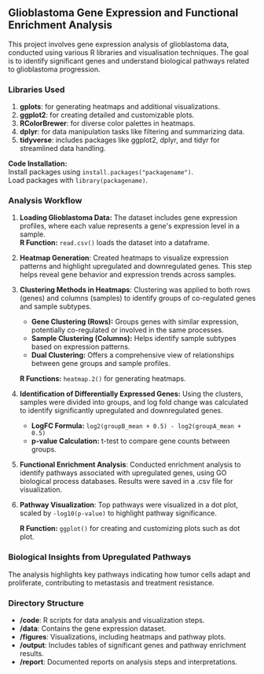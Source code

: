 ## Glioblastoma Gene Expression and Functional Enrichment Analysis

This project involves gene expression analysis of glioblastoma data, conducted using various R libraries and 
visualisation techniques. The goal is to identify significant genes and understand biological pathways 
related to glioblastoma progression.

### Libraries Used

1. **gplots**: for generating heatmaps and additional visualizations.
2. **ggplot2**: for creating detailed and customizable plots.
3. **RColorBrewer**: for diverse color palettes in heatmaps.
4. **dplyr**: for data manipulation tasks like filtering and summarizing data.
5. **tidyverse**: includes packages like ggplot2, dplyr, and tidyr for streamlined data handling.

**Code Installation:**  
Install packages using `install.packages("packagename")`.  
Load packages with `library(packagename)`.

### Analysis Workflow

1. **Loading Glioblastoma Data:** The dataset includes gene expression profiles, where each value represents a 
gene's expression level in a sample.  
   **R Function:** `read.csv()` loads the dataset into a dataframe.

2. **Heatmap Generation**: Created heatmaps to visualize expression patterns and highlight upregulated and 
downregulated genes. This step helps reveal gene behavior and expression trends across samples.

3. **Clustering Methods in Heatmaps**: Clustering was applied to both rows (genes) and columns (samples) to 
identify groups of co-regulated genes and sample subtypes.

   - **Gene Clustering (Rows):** Groups genes with similar expression, potentially co-regulated or involved in 
   the same processes.
   - **Sample Clustering (Columns):** Helps identify sample subtypes based on expression patterns.
   - **Dual Clustering:** Offers a comprehensive view of relationships between gene groups and sample profiles.

   **R Functions:** `heatmap.2()` for generating heatmaps.

4. **Identification of Differentially Expressed Genes:** Using the clusters, samples were divided into groups, and 
log fold change was calculated to identify significantly upregulated and downregulated genes.

   - **LogFC Formula:** `log2(groupB_mean + 0.5) - log2(groupA_mean + 0.5)`
   - **p-value Calculation:** t-test to compare gene counts between groups.  

5. **Functional Enrichment Analysis**: Conducted enrichment analysis to identify pathways associated with 
upregulated genes, using GO biological process databases. Results were saved in a .csv file for visualization.

6. **Pathway Visualization**: Top pathways were visualized in a dot plot, scaled by `-log10(p-value)` to 
highlight pathway significance.

   **R Function:** `ggplot()` for creating and customizing plots such as dot plot.

### Biological Insights from Upregulated Pathways
The analysis highlights key pathways indicating how tumor cells adapt and proliferate, contributing to metastasis and treatment resistance.

### Directory Structure

* **/code**: R scripts for data analysis and visualization steps.
* **/data**: Contains the gene expression dataset.
* **/figures**: Visualizations, including heatmaps and pathway plots.
* **/output**: Includes tables of significant genes and pathway enrichment results.
* **/report**: Documented reports on analysis steps and interpretations.



